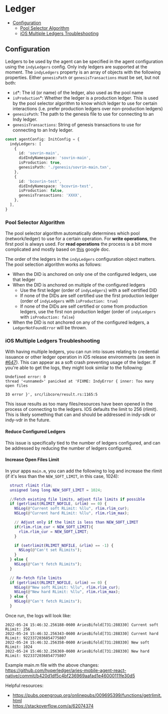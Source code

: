 # Ledger

- [Configuration](#configuration)
  - [Pool Selector Algorithm](#pool-selector-algorithm)
  - [iOS Multiple Ledgers Troubleshooting](#ios-multiple-ledgers-troubleshooting)

## Configuration

Ledgers to be used by the agent can be specified in the agent configuration using the `indyLedgers` config. Only indy ledgers are supported at the moment. The `indyLedgers` property is an array of objects with the following properties. Either `genesisPath` or `genesisTransactions` must be set, but not both:

- `id`\*: The id (or name) of the ledger, also used as the pool name
- `isProduction`\*: Whether the ledger is a production ledger. This is used by the pool selector algorithm to know which ledger to use for certain interactions (i.e. prefer production ledgers over non-production ledgers)
- `genesisPath`: The path to the genesis file to use for connecting to an Indy ledger.
- `genesisTransactions`: String of genesis transactions to use for connecting to an Indy ledger.

```ts
const agentConfig: InitConfig = {
  indyLedgers: [
    {
      id: 'sovrin-main',
      didIndyNamespace: 'sovrin-main',
      isProduction: true,
      genesisPath: './genesis/sovrin-main.txn',
    },
    {
      id: 'bcovrin-test',
      didIndyNamespace: 'bcovrin-test',
      isProduction: false,
      genesisTransactions: 'XXXX',
    },
  ],
}
```

### Pool Selector Algorithm

The pool selector algorithm automatically determines which pool (network/ledger) to use for a certain operation. For **write operations**, the first pool is always used. For **read operations** the process is a bit more complicated and mostly based on [this](https://docs.google.com/document/d/109C_eMsuZnTnYe2OAd02jAts1vC4axwEKIq7_4dnNVA) google doc.

The order of the ledgers in the `indyLedgers` configuration object matters. The pool selection algorithm works as follows:

- When the DID is anchored on only one of the configured ledgers, use that ledger
- When the DID is anchored on multiple of the configured ledgers
  - Use the first ledger (order of `indyLedgers`) with a self certified DID
  - If none of the DIDs are self certified use the first production ledger (order of `indyLedgers` with `isProduction: true`)
  - If none of the DIDs are self certified or come from production ledgers, use the first non production ledger (order of `indyLedgers` with `isProduction: false`)
- When the DID is not anchored on any of the configured ledgers, a `LedgerNotFoundError` will be thrown.

### iOS Multiple Ledgers Troubleshooting

With having multiple ledgers, you can run into issues relating to credential issuance or other ledger operation in iOS release environments (as seen in [#647](https://github.com/hyperledger/aries-framework-javascript/issues/647)). This can appear as a soft crash preventing usage of the ledger. If you're able to get the logs, they might look similar to the following:

```
Undefined error: 0
thread '<unnamed>' panicked at 'FIXME: IndyError { inner: Too many open files

IO error }', src/libcore/result.rs:1165:5
```

This issue results as too many files/resources have been opened in the process of connecting to the ledgers. IOS defaults the limit to 256 (rlimit). This is likely something that can and should be addressed in indy-sdk or indy-vdr in the future.

#### Reduce Configured Ledgers

This issue is specifically tied to the number of ledgers configured, and can be addressed by reducing the number of ledgers configured.

#### Increase Open Files Limit

In your apps `main.m`, you can add the following to log and increase the rlimit (if it's less than the `NEW_SOFT_LIMIT`, in this case, 1024):

```main.m
  struct rlimit rlim;
  unsigned long long NEW_SOFT_LIMIT = 1024;

  //Fetch existing file limits, adjust file limits if possible
  if (getrlimit(RLIMIT_NOFILE, &rlim) == 0) {
    NSLog(@"Current soft RLimit: %llu", rlim.rlim_cur);
    NSLog(@"Current hard RLimit: %llu", rlim.rlim_max);

    // Adjust only if the limit is less than NEW_SOFT_LIMIT
    if(rlim.rlim_cur < NEW_SOFT_LIMIT){
      rlim.rlim_cur = NEW_SOFT_LIMIT;
    }

    if (setrlimit(RLIMIT_NOFILE, &rlim) == -1) {
      NSLog(@"Can't set RLimits");
    }
  } else {
    NSLog(@"Can't fetch RLimits");
  }

  // Re-fetch file limits
  if (getrlimit(RLIMIT_NOFILE, &rlim) == 0) {
    NSLog(@"New soft RLimit: %llu", rlim.rlim_cur);
    NSLog(@"New hard RLimit: %llu", rlim.rlim_max);
  } else {
    NSLog(@"Can't fetch RLimits");
  }
```

Once run, the logs will look like:

```
2022-05-24 15:46:32.256188-0600 AriesBifold[731:288330] Current soft RLimit: 256
2022-05-24 15:46:32.256343-0600 AriesBifold[731:288330] Current hard RLimit: 9223372036854775807
2022-05-24 15:46:32.256358-0600 AriesBifold[731:288330] New soft RLimit: 1024
2022-05-24 15:46:32.256369-0600 AriesBifold[731:288330] New hard RLimit: 9223372036854775807
```

Example main.m file with the above changes: https://github.com/hyperledger/aries-mobile-agent-react-native/commit/b420d1df5c4bf236969aafad1e46000111fe30d5

Helpful resources:

- https://pubs.opengroup.org/onlinepubs/009695399/functions/getrlimit.html
- https://stackoverflow.com/a/62074374
